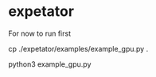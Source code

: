 # expetator

For now to run first

cp ./expetator/examples/example_gpu.py .

python3 example_gpu.py
